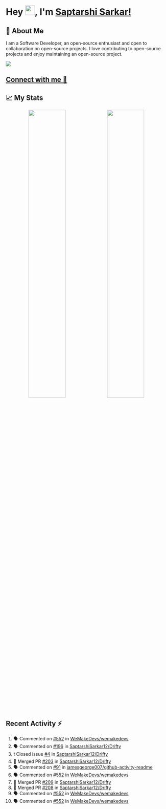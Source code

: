 # Hey <img src="https://github.com/TheDudeThatCode/TheDudeThatCode/blob/master/Assets/Hi.gif" width="30">, I'm [Saptarshi Sarkar!](https://bio.link/saptarshi) 

## 🚀 About Me
I am a Software Developer, an open-source enthusiast and open to collaboration on open-source projects. 
I love contributing to open-source projects and enjoy maintaining an open-source project.

![](https://visitor-badge.laobi.icu/badge?page_id=saptarshisarkar12.saptarshisarkar12)

## [Connect with me 💬](https://bio.link/saptarshi) 

## 📈 My Stats
<p align="center">	
  <img width="48%" src="https://github-readme-stats.vercel.app/api?username=saptarshisarkar12&show_icons=true&theme=tokyonight" />
  <img width="48%" src="https://github-readme-streak-stats.herokuapp.com/?user=saptarshisarkar12&theme=tokyonight" />
</p>

## Recent Activity :zap:
<!--START_SECTION:activity-->
1. 🗣 Commented on [#552](https://github.com/WeMakeDevs/wemakedevs/issues/552) in [WeMakeDevs/wemakedevs](https://github.com/WeMakeDevs/wemakedevs)
2. 🗣 Commented on [#196](https://github.com/SaptarshiSarkar12/Drifty/issues/196) in [SaptarshiSarkar12/Drifty](https://github.com/SaptarshiSarkar12/Drifty)
3. ❗️ Closed issue [#4](https://github.com/SaptarshiSarkar12/Drifty/issues/4) in [SaptarshiSarkar12/Drifty](https://github.com/SaptarshiSarkar12/Drifty)
4. 🎉 Merged PR [#203](https://github.com/SaptarshiSarkar12/Drifty/pull/203) in [SaptarshiSarkar12/Drifty](https://github.com/SaptarshiSarkar12/Drifty)
5. 🗣 Commented on [#91](https://github.com/jamesgeorge007/github-activity-readme/issues/91) in [jamesgeorge007/github-activity-readme](https://github.com/jamesgeorge007/github-activity-readme)
6. 🗣 Commented on [#552](https://github.com/WeMakeDevs/wemakedevs/issues/552) in [WeMakeDevs/wemakedevs](https://github.com/WeMakeDevs/wemakedevs)
7. 🎉 Merged PR [#209](https://github.com/SaptarshiSarkar12/Drifty/pull/209) in [SaptarshiSarkar12/Drifty](https://github.com/SaptarshiSarkar12/Drifty)
8. 🎉 Merged PR [#208](https://github.com/SaptarshiSarkar12/Drifty/pull/208) in [SaptarshiSarkar12/Drifty](https://github.com/SaptarshiSarkar12/Drifty)
9. 🗣 Commented on [#552](https://github.com/WeMakeDevs/wemakedevs/issues/552) in [WeMakeDevs/wemakedevs](https://github.com/WeMakeDevs/wemakedevs)
10. 🗣 Commented on [#552](https://github.com/WeMakeDevs/wemakedevs/issues/552) in [WeMakeDevs/wemakedevs](https://github.com/WeMakeDevs/wemakedevs)
<!--END_SECTION:activity-->
